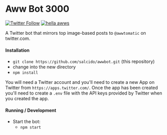 # Aww Bot 3000

[![Twitter Follow](https://img.shields.io/twitter/follow/awwtomatic.svg?style=social&label=Follow)](https://twitter.com/awwtomatic)
[![hella awws](https://img.shields.io/badge/aww-100%25-brightgreen.svg)]()

A Twitter bot that mirrors top image-based posts to `@awwtomatic` on twitter.com.

#### Installation

* `git clone https://github.com/salcido/awwbot.git` (this repository)
* change into the new directory
* `npm install`

You will need a Twitter account and you'll need to create a new App on Twitter from `https://apps.twitter.com/`.
Once the app has been created you'll need to create a `.env` file with the API keys provided by Twitter
when you created the app.

#### Running / Development

* Start the bot:
  * `npm start`
